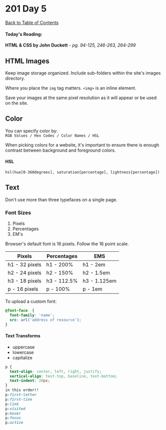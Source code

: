 # 201 Day 5
[Back to Table of Contents](../reading-notes.md)<br/>

#### Today's Reading:<br/>
**HTML & CSS by John Duckett** - *pg. 94-125, 246-263, 264-299*<br/>


## HTML Images

Keep image storage organized. Include sub-folders within the site's images directory.

Where you place the `img` tag matters. `<img>` is an inline element.

Save your images at the same pixel resolution as it will appear or be used on the site.

## Color

You can specify color by: <br/>
`RGB Values / Hex Codes / Color Names / HSL`

When picking colors for a website, it's important to ensure there is enough contrast between background and foreground colors.

#### HSL
`hsl(hue[0-360degrees], saturation[percentage], lightness[percentage])`


## Text

Don't use more than three typefaces on a single page.<br/>

### Font Sizes
1. Pixels
2. Percentages
3. EM's

Browser's default font is 16 pixels. Follow the 16 point scale.

| Pixels | Percentages | EMS |
| -- | -- | -- |
| h1 - 32 pixels | h1 - 200% | h1 - 2em |
| h2 - 24 pixels | h2 - 150% | h2 - 1.5em |
| h3 - 18 pixels | h3 - 112.5% | h3 - 1.125em |
| p - 16 pixels | p - 100% | p - 1em |

To upload a custom font: 
```css
@font-face  {
  font-family: 'name';
  src: url('address of resource');
}
```

#### Text Transforms
- uppercase
- lowercase
- capitalize

```css
p {
  text-align: center, left, right, justify;
  vertical-align: text-top, baseline, text-bottom;
  text-indent: 20px;
}
in this order!!
p:first-letter
p:first-line
p:link
p:visited
p:hover
p:focus
p:active
```
